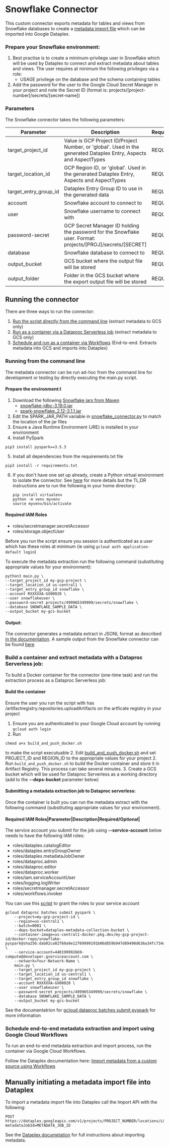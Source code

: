 # Snowflake Connector

This custom connector exports metadata for tables and views from Snowflake databases to create a [metadata import file](https://cloud.google.com/dataplex/docs/import-metadata#components) which can be imported into Google Dataplex. 

### Prepare your Snowflake environment:

1. Best practise is to create a minimum-privilege user in Snowflake which will be used by Dataplex to connect and extract metadata about tables and views. The user requires at minimum the following privileges via a role: 
    * USAGE privilege on the database and the schema containing tables
2. Add the password for the user to the Google Cloud Secret Manager in your project and note the Secret ID (format is: projects/[project-number]/secrets/[secret-name])

### Parameters
The Snowflake connector takes the following parameters:

|Parameter|Description|Required/Optional|
|---------|------------|-------------|
|target_project_id|Value is GCP Project ID/Project Number, or 'global'. Used in the generated Dataplex Entry, Aspects and AspectTypes|REQUIRED|
|target_location_id|GCP Region ID, or 'global'. Used in the generated Dataplex Entry, Aspects and AspectTypes|REQUIRED|
|target_entry_group_id|Dataplex Entry Group ID to use in the generated data|REQUIRED|
|account|Snowflake account to connect to|REQUIRED|
|user|Snowflake username to connect with|REQUIRED|
|password-secret|GCP Secret Manager ID holding the password for the Snowflake user. Format: projects/[PROJ]/secrets/[SECRET]|REQUIRED|
|database|Snowflake database to connect to|REQUIRED|
|output_bucket|GCS bucket where the output file will be stored|REQUIRED|
|output_folder|Folder in the GCS bucket where the export output file will be stored|REQUIRED|

## Running the connector
There are three ways to run the connector:
1) [Run the script directly from the command line](###running-from-the-command-line) (extract metadata to GCS only)
2) [Run as a container via a Dataproc Serverless job](###build-a-container-and-extract-metadata-with-a-dataproc-serverless-job) (extract metadata to GCS only)
3) [Schedule and run as a container via Workflows](###schedule-end-to-end-metadata-extraction-and-import-using-google-cloud-workflows) (End-to-end. Extracts metadata into GCS and imports into Dataplex)

### Running from the command line

The metadata connector can be run ad-hoc from the command line for development or testing by directly executing the main.py script.

#### Prepare the environment:I

1. Download the following [Snowflake jars from Maven](https://repo1.maven.org/maven2/net/snowflake/)
    * [snowflake-jdbc-3.19.0.jar](https://repo1.maven.org/maven2/net/snowflake/snowflake-jdbc/3.19.0/)
    * [spark-snowflake_2.12-3.1.1.jar](https://repo1.maven.org/maven2/net/snowflake/spark-snowflake_2.12/3.1.1/)
2. Edit the SPARK_JAR_PATH variable in [snowflake_connector.py](src/snowflake_connector.py) to match the location of the jar files
3. Ensure a Java Runtime Environment (JRE) is installed in your environment
4. Install PySpark
```
pip3 install pyspark==3.5.3
```
5. Install all dependencies from the requirements.txt file 
```
pip3 install -r requirements.txt
```
6. If you don't have one set up already, create a Python virtual environment to isolate the connector.
    See [here](https://www.freecodecamp.org/news/how-to-setup-virtual-environments-in-python/) for more details but the TL;DR instructions are to run the following in your home directory:
    ```
    pip install virtualenv
    python -m venv myvenv
    source myvenv/bin/activate
    ```

#### Required IAM Roles
- roles/secretmanager.secretAccessor
- roles/storage.objectUser

Before you run the script ensure you session is authenticated as a user which has these roles at minimum (ie using ```gcloud auth application-default login```)

To execute the metadata extraction run the following command (substituting appropriate values for your environment):

```shell 
python3 main.py \
--target_project_id my-gcp-project \
--target_location_id us-central1 \
--target_entry_group_id snowflake \
--account RXXXXXA-GX00020 \
--user snowflakeuser \
--password-secret projects/499965349999/secrets/snowflake \
--database SNOWFLAKE_SAMPLE_DATA \
--output_bucket my-gcs-bucket
```

#### Output:
The connector generates a metadata extract in JSONL format as described [in the documentation](https://cloud.google.com/dataplex/docs/import-metadata#metadata-import-file). A sample output from the Snowflake connector can be found [here](sample/)

### Build a container and extract metadata with a Dataproc Serverless job:

To build a Docker container for the connector (one-time task) and run the extraction process as a Dataproc Serverless job:

#### Build the container

Ensure the user you run the script with has /artifactregistry.repositories.uploadArtifacts on the artficate registry in your project 

1. Ensure you are authenticated to your Google Cloud account by running ```gcloud auth login```
2. Run
```
chmod a+x build_and_push_docker.sh
``` 
to make the script executuable
2. Edit [build_and_push_docker.sh](/build_and_push_docker.sh) and set PROJECT_ID and REGION_ID to the appropriate values for your project
2. Run ```build_and_push_docker.sh``` to build the Docker container and store it in Artifact Registry. This process can take several minutes.
3. Create a GCS bucket which will be used for Dataproc Serverless as a working directory (add to the **--deps-bucket** parameter below)

#### Submitting a metadata extraction job to Dataproc serverless:
Once the container is built you can run the metadata extract with the following command (substituting appropriate values for your environment). 

#### Required IAM Roles|Parameter|Description|Required/Optional|
The service account you submit for the job using **--service-account** below needs to have the following IAM roles:

- roles/dataplex.catalogEditor
- roles/dataplex.entryGroupOwner
- roles/dataplex.metadataJobOwner
- roles/dataproc.admin
- roles/dataproc.editor
- roles/dataproc.worker
- roles/iam.serviceAccountUser
- roles/logging.logWriter
- roles/secretmanager.secretAccessor
- roles/workflows.invoker

You can use this [script](../common_scripts/grant_SA_dataproc_roles.sh) to grant the roles to your service account

```shell
gcloud dataproc batches submit pyspark \
    --project=my-gcp-project-id \
    --region=us-central1 \
    --batch=0001 \
    --deps-bucket=dataplex-metadata-collection-bucket \  
    --container-image=us-central1-docker.pkg.dev/my-gcp-project-id/docker-repo/snowflake-pyspark@sha256:dab02ca02f60a9e12769999191b06d859b947d89490d636a34fc734d4a0b6d08 \
    --service-account=440199992669-compute@developer.gserviceaccount.com \
    --network=Your-Network-Name \
    main.py \
    --target_project_id my-gcp-project \
    --target_location_id us-central1 \
    --target_entry_group_id snowflake \
    --account RXXXXXA-GX00020 \
    --user snowflakeuser \
    --password-secret projects/499965349999/secrets/snowflake \
    --database SNOWFLAKE_SAMPLE_DATA \
    --output_bucket my-gcs-bucket
```

See the documentatrion for [gcloud dataproc batches submit pyspark](https://cloud.google.com/sdk/gcloud/reference/dataproc/batches/submit/pyspark) for more information

### Schedule end-to-end metadata extraction and import using Google Cloud Workflows

To run an end-to-end metadata extraction and import process, run the container via Google Cloud Workflows. 

Follow the Dataplex documentation here: [Import metadata from a custom source using Workflows ](https://cloud.google.com/dataplex/docs/import-using-workflows-custom-source)


## Manually initiating a metadata import file into Dataplex

To import a metadata import file into Dataplex call the Import API with the following:

```http
POST https://dataplex.googleapis.com/v1/projects/PROJECT_NUMBER/locations/LOCATION_ID/metadataJobs?metadataJobId=METADATA_JOB_ID
```

See the [Dataplex documetation](https://cloud.google.com/dataplex/docs/import-metadata#import-metadata) for full instructions about importing metadata.
